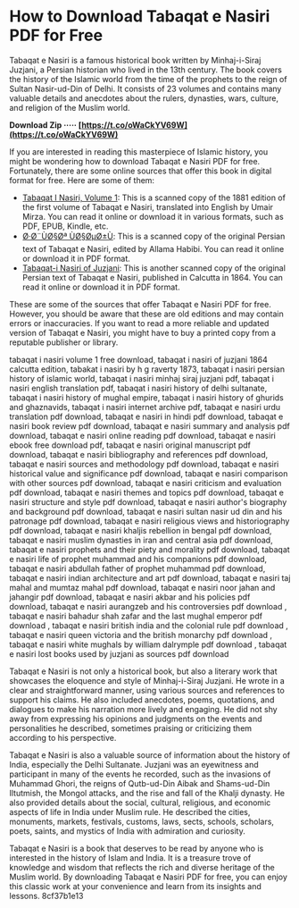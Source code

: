 # How to Download Tabaqat e Nasiri PDF for Free
 
Tabaqat e Nasiri is a famous historical book written by Minhaj-i-Siraj Juzjani, a Persian historian who lived in the 13th century. The book covers the history of the Islamic world from the time of the prophets to the reign of Sultan Nasir-ud-Din of Delhi. It consists of 23 volumes and contains many valuable details and anecdotes about the rulers, dynasties, wars, culture, and religion of the Muslim world.
 
**Download Zip ····· [https://t.co/oWaCkYV69W](https://t.co/oWaCkYV69W)**


 
If you are interested in reading this masterpiece of Islamic history, you might be wondering how to download Tabaqat e Nasiri PDF for free. Fortunately, there are some online sources that offer this book in digital format for free. Here are some of them:
 
- [Tabaqat I Nasiri, Volume 1](https://archive.org/details/tabaqat-i-nasiri-volume-1): This is a scanned copy of the 1881 edition of the first volume of Tabaqat e Nasiri, translated into English by Umair Mirza. You can read it online or download it in various formats, such as PDF, EPUB, Kindle, etc.
- [Ø·Ø¨ÙØ§Øª ÙØ§ØµØ±Ù](https://archive.org/details/b-tabaqat-e-nasiri): This is a scanned copy of the original Persian text of Tabaqat e Nasiri, edited by Allama Habibi. You can read it online or download it in PDF format.
- [Tabaqat-i Nasiri of Juzjani](https://archive.org/details/Tabaqat-iNasiriOfJuzjani): This is another scanned copy of the original Persian text of Tabaqat e Nasiri, published in Calcutta in 1864. You can read it online or download it in PDF format.

These are some of the sources that offer Tabaqat e Nasiri PDF for free. However, you should be aware that these are old editions and may contain errors or inaccuracies. If you want to read a more reliable and updated version of Tabaqat e Nasiri, you might have to buy a printed copy from a reputable publisher or library.
 
tabaqat i nasiri volume 1 free download,  tabaqat i nasiri of juzjani 1864 calcutta edition,  tabakat i nasiri by h g raverty 1873,  tabaqat i nasiri persian history of islamic world,  tabaqat i nasiri minhaj siraj juzjani pdf,  tabaqat i nasiri english translation pdf,  tabaqat i nasiri history of delhi sultanate,  tabaqat i nasiri history of mughal empire,  tabaqat i nasiri history of ghurids and ghaznavids,  tabaqat i nasiri internet archive pdf,  tabaqat e nasiri urdu translation pdf download,  tabaqat e nasiri in hindi pdf download,  tabaqat e nasiri book review pdf download,  tabaqat e nasiri summary and analysis pdf download,  tabaqat e nasiri online reading pdf download,  tabaqat e nasiri ebook free download pdf,  tabaqat e nasiri original manuscript pdf download,  tabaqat e nasiri bibliography and references pdf download,  tabaqat e nasiri sources and methodology pdf download,  tabaqat e nasiri historical value and significance pdf download,  tabaqat e nasiri comparison with other sources pdf download,  tabaqat e nasiri criticism and evaluation pdf download,  tabaqat e nasiri themes and topics pdf download,  tabaqat e nasiri structure and style pdf download,  tabaqat e nasiri author's biography and background pdf download,  tabaqat e nasiri sultan nasir ud din and his patronage pdf download,  tabaqat e nasiri religious views and historiography pdf download,  tabaqat e nasiri khaljis rebellion in bengal pdf download,  tabaqat e nasiri muslim dynasties in iran and central asia pdf download,  tabaqat e nasiri prophets and their piety and morality pdf download,  tabaqat e nasiri life of prophet muhammad and his companions pdf download,  tabaqat e nasiri abdullah father of prophet muhammad pdf download,  tabaqat e nasiri indian architecture and art pdf download,  tabaqat e nasiri taj mahal and mumtaz mahal pdf download,  tabaqat e nasiri noor jahan and jahangir pdf download,  tabaqat e nasiri akbar and his policies pdf download,  tabaqat e nasiri aurangzeb and his controversies pdf download ,  tabaqat e nasiri bahadur shah zafar and the last mughal emperor pdf download ,  tabaqat e nasiri british india and the colonial rule pdf download ,  tabaqat e nasiri queen victoria and the british monarchy pdf download ,  tabaqat e nasiri white mughals by william dalrymple pdf download ,  tabaqat e nasiri lost books used by juzjani as sources pdf download
  
Tabaqat e Nasiri is not only a historical book, but also a literary work that showcases the eloquence and style of Minhaj-i-Siraj Juzjani. He wrote in a clear and straightforward manner, using various sources and references to support his claims. He also included anecdotes, poems, quotations, and dialogues to make his narration more lively and engaging. He did not shy away from expressing his opinions and judgments on the events and personalities he described, sometimes praising or criticizing them according to his perspective.
 
Tabaqat e Nasiri is also a valuable source of information about the history of India, especially the Delhi Sultanate. Juzjani was an eyewitness and participant in many of the events he recorded, such as the invasions of Muhammad Ghori, the reigns of Qutb-ud-Din Aibak and Shams-ud-Din Iltutmish, the Mongol attacks, and the rise and fall of the Khalji dynasty. He also provided details about the social, cultural, religious, and economic aspects of life in India under Muslim rule. He described the cities, monuments, markets, festivals, customs, laws, sects, schools, scholars, poets, saints, and mystics of India with admiration and curiosity.
 
Tabaqat e Nasiri is a book that deserves to be read by anyone who is interested in the history of Islam and India. It is a treasure trove of knowledge and wisdom that reflects the rich and diverse heritage of the Muslim world. By downloading Tabaqat e Nasiri PDF for free, you can enjoy this classic work at your convenience and learn from its insights and lessons.
 8cf37b1e13
 

